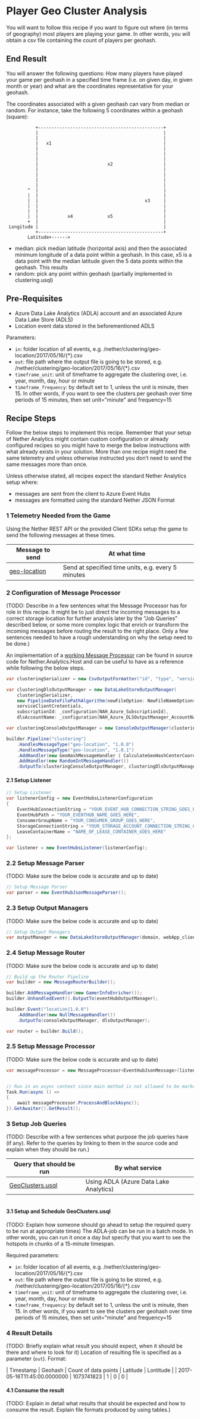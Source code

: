 # Player Geo Cluster Analysis

You will want to follow this recipe if you want to figure out where (in terms of geography) most players are playing your game. In other words, you will obtain a csv file containing the count of players per geohash.

## End Result

You will answer the following questions: How many players have played your game per geohash in a specified time frame (i.e. on given day, in given month or year) and what are the coordinates representative for your geohash.

The coordinates associated with a given geohash can vary from median or random.
For instance, take the following 5 coordinates within a geohash (square):

               +-----------------------------------------------+
               |                                               |
               |                                               |
               |   x1                                          |
               |                                               |
               |                                               |
               |                                               |
               |                          x2                   |
               |                                               |
               |                                               |
               |                                               |
               |                                               |
            ^  |                                               |
            |  |                                               |
            |  |                                        x3     |
            |  |                                               |
            |  |                                               |
            |  |           x4             x5                   |
            +  |                                               |
     Longitude |                                               |
               +-----------------------------------------------+
            Latitude+------>


- median: pick median latitude (horizontal axis) and then the associated minimum longitude of a data point within a geohash. In this case, x5 is a data point with the median latitude given the 5 data points within the geohash. This results
- random: pick any point within geohash (partially implemented in clustering.usql)

## Pre-Requisites

- Azure Data Lake Analytics (ADLA) account and an associated Azure Data Lake Store (ADLS)
- Location event data stored in the beforementioned ADLS

Parameters:
- ``in``: folder location of all events, e.g. /nether/clustering/geo-location/2017/05/16/{*}.csv
- ``out``: file path where the output file is going to be stored, e.g. /nether/clustering/geo-location/2017/05/16/{*}.csv
- ``timeframe_unit``: unit of timeframe to aggregate the clustering over, i.e. year, month, day, hour or minute
- ``timeframe_frequency``: by default set to 1, unless the unit is minute, then 15. In other words, if you want to see the clusters per geohash over time periods of 15 minutes, then set unit="minute" and frequency=15


## Recipe Steps

Follow the below steps to implement this recipe. Remember that your setup of Nether Analytics might contain custom configuration or already configured recipes so you might have to merge the below instructions with what already exists in your solution. More than one recipe might need the same telemetry and unless otherwise instructed you don’t need to send the same messages more than once.

Unless otherwise stated, all recipes expect the standard Nether Analytics setup where:
* messages are sent from the client to Azure Event Hubs
* messages are formatted using the standard Nether JSON Format

### 1 Telemetry Needed from the Game

Using the Nether REST API or the provided Client SDKs setup the game to send the following messages at these times.

| Message to send                    | At what time                              |
|------------------------------------|-------------------------------------------|
| [geo-location](../message-types/geo-location.md)      | Send at specified time units, e.g. every 5 minutes  |



### 2 Configuration of Message Processor

(TODO: Describe in a few sentences what the Message Processor has for role in this recipe. It might be to just direct the incoming messages to a correct storage location for further analysis later by the “Job Queries” described below, or some more complex logic that enrich or transform the incoming messages before routing the result to the right place. Only a few sentences needed to have a rough understanding on why the setup need to be done.)

An implementation of a [working Message Processor]() can be found in source code for Nether.Analytics.Host and can be useful to have as a reference while following the below steps.

```cs
var clusteringSerializer = new CsvOutputFormatter("id", "type", "version", "enqueueTimeUtc", "gameSessionId", "lat", "lon", "geoHash", "geoHashPrecision", "geoHashCenterLat", "geoHashCenterLon", "rnd");

var clusteringDlsOutputManager = new DataLakeStoreOutputManager(
    clusteringSerializer,
    new PipelineDateFilePathAlgorithm(newFileOption: NewFileNameOptions.Every5Minutes),
    serviceClientCretentials,
    subscriptionId: _configuration[NAH_Azure_SubscriptionId],
    dlsAccountName: _configuration[NAH_Azure_DLSOutputManager_AccountName]);

var clusteringConsoleOutputManager = new ConsoleOutputManager(clusteringSerializer);

builder.Pipeline("clustering")
    .HandlesMessageType("geo-location", "1.0.0")
    .HandlesMessageType("geo-location", "1.0.1")
    .AddHandler(new GeoHashMessageHandler { CalculateGeoHashCenterCoordinates = true })
    .AddHandler(new RandomIntMessageHandler())
    .OutputTo(clusteringConsoleOutputManager, clusteringDlsOutputManager);
```

#### 2.1 Setup Listener


```cs
// Setup Listener
var listenerConfig = new EventHubsListenerConfiguration
{
    EventHubConnectionString = "YOUR_EVENT_HUB_CONNECTION_STRING_GOES_HERE",
    EventHubPath = "YOUR_EVENTHUB_NAME_GOES_HERE",
    ConsumerGroupName = "YOUR_CONSUMER_GROUP_GOES_HERE",
    StorageConnectionString = "YOUR_STORAGE_ACCOUNT_CONNECTION_STRING_GOES_HERE",
    LeaseContainerName = "NAME_OF_LEASE_CONTAINER_GOES_HERE"
};

var listener = new EventHubsListener(listenerConfig);
```

### 2.2 Setup Message Parser

(TODO: Make sure the below code is accurate and up to date)
```cs
// Setup Message Parser
var parser = new EventHubJsonMessageParser();
```

### 2.3 Setup Output Managers

(TODO: Make sure the below code is accurate and up to date)
```cs
// Setup Output Managers
var outputManager = new DataLakeStoreOutputManager(domain, webApp_clientId, clientSecret, subscriptionId, adlsAccountName);
```

### 2.4 Setup Message Router

(TODO: Make sure the below code is accurate and up to date)
```cs
// Build up the Router Pipeline
var builder = new MessageRouterBuilder();

builder.AddMessageHandler(new GamerInfoEnricher());
builder.UnhandledEvent().OutputTo(eventHubOutputManager);

builder.Event("location|1.0.0")
    .AddHandler(new NullMessageHandler())
    .OutputTo(consoleOutputManager, dlsOutputManager);

var router = builder.Build();
```

### 2.5 Setup Message Processor

(TODO: Make sure the below code is accurate and up to date)
```cs
var messageProcessor = new MessageProcessor<EventHubJsonMessage>(listener, parser, router);


// Run in an async context since main method is not allowed to be marked as async
Task.Run(async () =>
{
    await messageProcessor.ProcessAndBlockAsync();
}).GetAwaiter().GetResult();
```

### 3 Setup Job Queries

(TODO: Describe with a few sentences what purpose the job queries have (if any). Refer to the queries by linking to them in the source code and explain when they should be run.)

| Query that should be run           | By what service                           |
|------------------------------------|-------------------------------------------|
| [GeoClusters.usql](../../../src/Nether.Analytics.DataLakeJobs/GeoClusters.usql)             | Using ADLA (Azure Data Lake Analytics)    |


```cs

```

#### 3.1 Setup and Schedule GeoClusters.usql

(TODO: Explain how someone should go ahead to setup the required query to be run at appropriate times)
The ADLA-job can be run in a batch mode. In other words, you can run it once a day but specify that you want to see the hotspots in chunks of a 15-minute timespan.

Required parameters:
- ``in``: folder location of all events, e.g. /nether/clustering/geo-location/2017/05/16/{*}.csv
- ``out``: file path where the output file is going to be stored, e.g. /nether/clustering/geo-location/2017/05/16/{*}.csv
- ``timeframe_unit``: unit of timeframe to aggregate the clustering over, i.e. year, month, day, hour or minute
- ``timeframe_frequency``: by default set to 1, unless the unit is minute, then 15. In other words, if you want to see the clusters per geohash over time periods of 15 minutes, then set unit="minute" and frequency=15

### 4 Result Details

(TODO: Briefly explain what result you should expect, when it should be there and where to look for it)
Location of resulting file is specified as a parameter (``out``).
Format:

| Timestamp | Geohash | Count of data points | Latitude | Lontitude |
| 2017-05-16T11:45:00.0000000 |	1073741823 |	1 |	0 |	0 |


#### 4.1 Consume the result

(TODO: Explain in detail what results that should be expected and how to consume the result. Explain file formats produced by using tables.)
